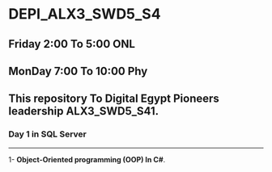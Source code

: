 # DEPI_ALX3_SWD5_S4 
## Friday 2:00 To 5:00 ONL
## MonDay 7:00 To 10:00 Phy
## This repository To Digital Egypt Pioneers leadership ALX3_SWD5_S41.
### Day 1   in  SQL Server 
------------------
1- **Object-Oriented programming (OOP) In C#**.
